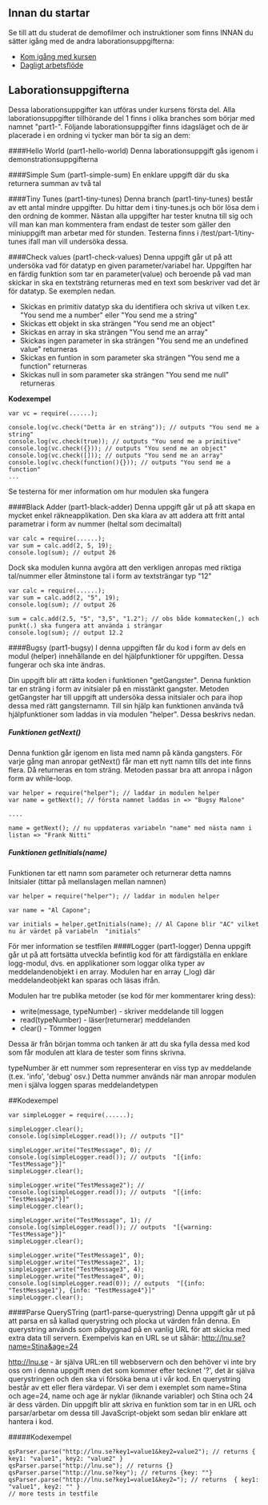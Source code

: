 ## Innan du startar
Se till att du studerat de demofilmer och instruktioner som finns INNAN du sätter igång med de andra laborationsuppgifterna:
- [Kom igång med kursen](https://coursepress.lnu.se/kurs/grundlaggande-programmering/kom-igang-med-kursen/)
- [Dagligt arbetsflöde](https://coursepress.lnu.se/kurs/grundlaggande-programmering/workflow-laborationer/)


## Laborationsuppgifterna
Dessa laborationsuppgifter kan utföras under kursens första del. Alla laborationsuppgifter tillhörande del 1 finns i olika branches som börjar med namnet "part1-". Följande laborationsuppgifter finns idagsläget och de är placerade i en ordning vi tycker man bör ta sig an dem:

####Hello World  (part1-hello-world)
Denna laborationsuppgift gås igenom i demonstrationsuppgifterna

####Simple Sum (part1-simple-sum)
En enklare uppgift där du ska returnera summan av två tal

####Tiny Tunes (part1-tiny-tunes)
Denna branch (part1-tiny-tunes) består av ett antal mindre uppgifter. Du hittar dem i tiny-tunes.js och bör lösa dem i den ordning de kommer. Nästan alla uppgifter har tester knutna till sig och vill man kan man kommentera fram endast de tester som gäller den miniuppgift man arbetar med för stunden. Testerna finns i /test/part-1/tiny-tunes ifall man vill undersöka dessa.

####Check values (part1-check-values)
Denna uppgift går ut på att undersöka vad för datatyp en given parameter/variabel har.
Uppgiften har en färdig funktion som tar en parameter(value) och beroende på vad man skickar in
ska en textsträng returneras med en text som beskriver vad det är för datatyp. Se exemplen nedan.

* Skickas en primitiv datatyp ska du identifiera och skriva ut vilken t.ex. "You send me a number" eller "You send me a string"
* Skickas ett objekt in ska strängen "You send me an object"
* Skickas en array in ska strängen "You send me an array"
* Skickas ingen parameter in ska strängen "You send me an undefined value" returneras
* Skickas en funtion in som parameter ska strängen "You send me a function" returneras
* Skickas null in som parameter ska strängen "You send me null" returneras

**Kodexempel**
```
var vc = require(......);

console.log(vc.check("Detta är en sträng")); // outputs "You send me a string"
console.log(vc.check(true)); // outputs "You send me a primitive"
console.log(vc.check({})); // outputs "You send me an object"
console.log(vc.check([])); // outputs "You send me an array"
console.log(vc.check(function(){})); // outputs "You send me a function"
...
```
Se testerna för mer information om hur modulen ska fungera

####Black Adder (part1-black-adder)
Denna uppgift går ut på att skapa en mycket enkel räkneapplikation.
Den ska klara av att addera att fritt antal parametrar i form av nummer (heltal som decimaltal)

```
var calc = require(......);
var sum = calc.add(2, 5, 19);
console.log(sum); // output 26

```
Dock ska modulen kunna avgöra att den verkligen anropas med riktiga tal/nummer
eller åtminstone tal i form av textsträngar typ "12"


```
var calc = require(......);
var sum = calc.add(2, "5", 19);
console.log(sum); // output 26

sum = calc.add(2.5, "5", "3,5", "1.2"); // obs både kommatecken(,) och punkt(.) ska fungera att använda i strängar
console.log(sum); // output 12.2

```
####Bugsy (part1-bugsy)
I denna uppgiften får du kod i form av dels en modul (helper) innehållande en del hjälpfunktioner
för uppgiften. Dessa fungerar och ska inte ändras.

Din uppgift blir att rätta koden i funktionen "getGangster". Denna funktion tar en sträng i form av initsialer
på en misstänkt gangster. Metoden getGangster har till uppgift att undersöka dessa initsialer och para ihop dessa
med rätt gangsternamn. Till sin hjälp kan funktionen använda två hjälpfunktioner som laddas in via modulen "helper".
Dessa beskrivs nedan.

##### Funktionen getNext()
Denna funktion går igenom en lista med namn på kända gangsters. För varje gång man anropar getNext() får man ett nytt
namn tills det inte finns flera. Då returneras en tom sträng. Metoden passar bra att anropa i någon form av while-loop.

```
var helper = require("helper"); // laddar in modulen helper
var name = getNext(); // första namnet laddas in => "Bugsy Malone"

....

name = getNext(); // nu uppdateras variabeln "name" med nästa namn i listan => "Frank Nitti"

```

##### Funktionen getInitials(name)
Funktionen tar ett namn som parameter och returnerar detta namns Initsialer (tittar på mellanslagen mellan namnen)

```
var helper = require("helper"); // laddar in modulen helper

var name = "Al Capone";

var initials = helper.getInitials(name); // Al Capone blir "AC" vilket nu är värdet på variabeln  "initials"

```
För mer information se testfilen
####Logger (part1-logger)
Denna uppgift går ut på att fortsätta utveckla befintlig kod för att färdigställa en enklare
logg-modul, dvs. en applikationer som loggar olika typer av meddelandenobjekt i en array.
Modulen har en array (_log) där meddelandeobjekt kan sparas och läsas ifrån.

Modulen har tre publika metoder (se kod för mer kommentarer kring dess):
* write(message, typeNumber) - skriver meddelande till loggen
* read(typeNumber) - läser(returnerar) meddelanden
* clear() - Tömmer loggen


Dessa är från början tomma och tanken är att du ska fylla dessa med kod som får modulen  att
klara de tester som finns skrivna.

typeNumber är ett nummer som representerar en viss typ av meddelande (t.ex. 'info', 'debug' osv.)
Detta nummer används när man anropar modulen men i själva loggen sparas meddelandetypen

##Kodexempel

```
var simpleLogger = require(......);

simpleLogger.clear();
console.log(simpleLogger.read()); // outputs "[]"

simpleLogger.write("TestMessage", 0); //
console.log(simpleLogger.read()); // outputs  "[{info: "TestMessage"}]"
simpleLogger.clear();

simpleLogger.write("TestMessage2"); //
console.log(simpleLogger.read()); // outputs  "[{info: "TestMessage2"}]"
simpleLogger.clear();

simpleLogger.write("TestMessage", 1); //
console.log(simpleLogger.read()); // outputs  "[{warning: "TestMessage"}]"
simpleLogger.clear();

simpleLogger.write("TestMessage1", 0);
simpleLogger.write("TestMessage2", 1);
simpleLogger.write("TestMessage3", 4);
simpleLogger.write("TestMessage4", 0);
console.log(simpleLogger.read(0)); // outputs  "[{info: "TestMessage1"}, {info: "TestMessage4"}]"
simpleLogger.clear();
```
####Parse QuerySTring (part1-parse-querystring)
Denna uppgift går ut på att parsa en så kallad querystring och plocka ut värden från denna. En querystring används som påbyggnad på en vanlig URL för att skicka med extra data till servern. Exempelvis kan en URL se ut såhär:
http://lnu.se?name=Stina&age=24

http://lnu.se - är själva URL:en till webbservern och den behöver vi inte bry oss om i denna uppgift men det som kommer efter tecknet '?', det är själva querystringen och den ska vi försöka bena ut i vår kod. En querystring består av ett eller flera värdepar. Vi ser dem i exemplet som name=Stina och age=24, name och age är nyklar (liknande variabler) och Stina och 24 är dess värden. Din uppgift blir att skriva en funktion som tar in en URL och parsar/arbetar om dessa till JavaScript-objekt som sedan blir enklare att hantera i kod. 

#####Kodexempel 

```
qsParser.parse("http://lnu.se?key1=value1&key2=value2"); // returns { key1: "value1", key2: "value2" }
qsParser.parse("http://lnu.se"); // returns {}
qsParser.parse("http://lnu.se?key"); // returns {key: ""}
qsParser.parse("http://lnu.se?key1=value1&key2="); // returns  { key1: "value1", key2: "" }
// more tests in testfile  
```
